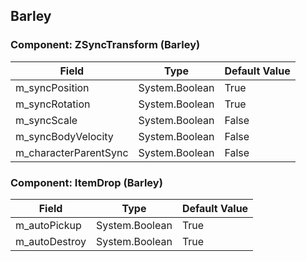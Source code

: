 ## Barley

### Component: ZSyncTransform (Barley)

|Field|Type|Default Value|
|-----|----|-------------|
|m_syncPosition|System.Boolean|True|
|m_syncRotation|System.Boolean|True|
|m_syncScale|System.Boolean|False|
|m_syncBodyVelocity|System.Boolean|False|
|m_characterParentSync|System.Boolean|False|

### Component: ItemDrop (Barley)

|Field|Type|Default Value|
|-----|----|-------------|
|m_autoPickup|System.Boolean|True|
|m_autoDestroy|System.Boolean|True|


